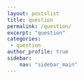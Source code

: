 ```yaml
---
layout: postslist
title: question
permalink: /question/
excerpt: "question"
categories:
 - question
author_profile: true
sidebar:
    nav: "sidebar_main"
---
```


